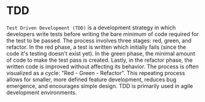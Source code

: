 # TDD

`Test Driven Development (TDD)` is a development strategy in which developers write tests before writing the bare minimum of code required for the test to be passed. The process involves three stages: red, green, and refactor. In the red phase, a test is written which initially fails (since the code it's testing doesn't exist yet). In the green phase, the minimal amount of code to make the test pass is created. Lastly, in the refactor phase, the written code is improved without affecting its behavior. The process is often visualized as a cycle: "Red - Green - Refactor". This repeating process allows for smaller, more defined feature development, reduces bug emergence, and encourages simple design. TDD is primarily used in agile development environments.